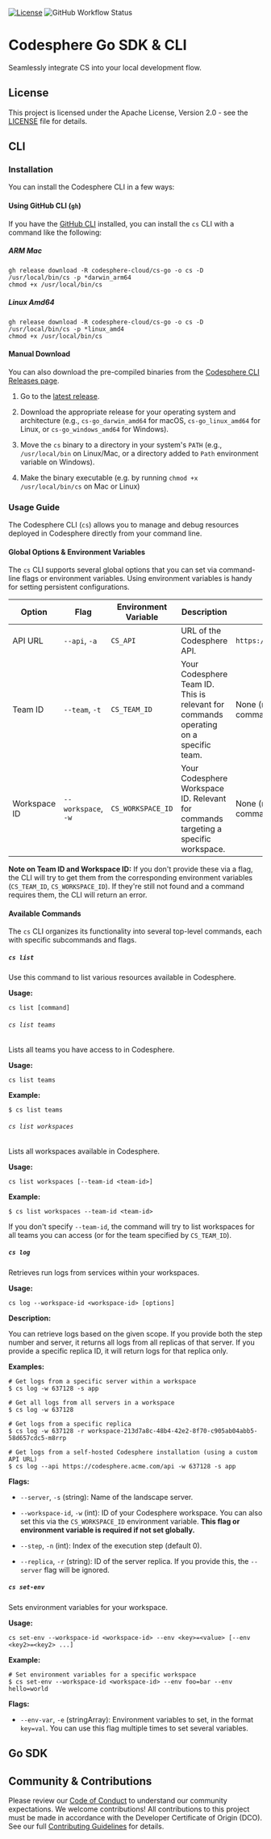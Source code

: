 [![License](https://img.shields.io/badge/License-Apache%202.0-blue.svg)](https://opensource.org/licenses/Apache-2.0)
![GitHub Workflow Status](https://github.com/codesphere-cloud/cs-go/actions/workflows/build.yml/badge.svg)

# Codesphere Go SDK & CLI

Seamlessly integrate CS into your local development flow.

## License

This project is licensed under the Apache License, Version 2.0 - see the [LICENSE](LICENSE) file for details.

## CLI

### Installation

You can install the Codesphere CLI in a few ways:

#### Using GitHub CLI (`gh`)

If you have the [GitHub CLI](https://cli.github.com/) installed, you can install the `cs` CLI with a command like the following:

##### ARM Mac

```
gh release download -R codesphere-cloud/cs-go -o cs -D /usr/local/bin/cs -p *darwin_arm64
chmod +x /usr/local/bin/cs
```

##### Linux Amd64

```
gh release download -R codesphere-cloud/cs-go -o cs -D /usr/local/bin/cs -p *linux_amd4
chmod +x /usr/local/bin/cs
```

#### Manual Download

You can also download the pre-compiled binaries from the [Codesphere CLI Releases page](https://github.com/codesphere-cloud/cs-go/releases).

1. Go to the [latest release](https://github.com/codesphere-cloud/cs-go/releases/latest).

2. Download the appropriate release for your operating system and architecture (e.g., `cs-go_darwin_amd64` for macOS, `cs-go_linux_amd64` for Linux, or `cs-go_windows_amd64` for Windows).

3. Move the `cs` binary to a directory in your system's `PATH` (e.g., `/usr/local/bin` on Linux/Mac, or a directory added to `Path` environment variable on Windows).

4. Make the binary executable (e.g. by running `chmod +x /usr/local/bin/cs` on Mac or Linux)

### Usage Guide

The Codesphere CLI (`cs`) allows you to manage and debug resources deployed in Codesphere directly from your command line.

#### Global Options & Environment Variables

The `cs` CLI supports several global options that you can set via command-line flags or environment variables. Using environment variables is handy for setting persistent configurations.

| Option | Flag | Environment Variable | Description | Default |
 | ----- | ----- | ----- | ----- | ----- |
| API URL | `--api`, `-a` | `CS_API` | URL of the Codesphere API. | `https://codesphere.com/api` |
| Team ID | `--team`, `-t` | `CS_TEAM_ID` | Your Codesphere Team ID. This is relevant for commands operating on a specific team. | None (required for some commands) |
| Workspace ID | `--workspace`, `-w` | `CS_WORKSPACE_ID` | Your Codesphere Workspace ID. Relevant for commands targeting a specific workspace. | None (required for some commands) |

**Note on Team ID and Workspace ID:** If you don't provide these via a flag, the CLI will try to get them from the corresponding environment variables (`CS_TEAM_ID`, `CS_WORKSPACE_ID`). If they're still not found and a command requires them, the CLI will return an error.

#### Available Commands

The `cs` CLI organizes its functionality into several top-level commands, each with specific subcommands and flags.

##### `cs list`

Use this command to list various resources available in Codesphere.

**Usage:**

```
cs list [command]
```

###### `cs list teams`

Lists all teams you have access to in Codesphere.

**Usage:**

```
cs list teams
```

**Example:**

```
$ cs list teams
```

###### `cs list workspaces`

Lists all workspaces available in Codesphere.

**Usage:**

```
cs list workspaces [--team-id <team-id>]
```

**Example:**

```
$ cs list workspaces --team-id <team-id>
```

If you don't specify `--team-id`, the command will try to list workspaces for all teams you can access (or for the team specified by `CS_TEAM_ID`).

##### `cs log`

Retrieves run logs from services within your workspaces.

**Usage:**

```
cs log --workspace-id <workspace-id> [options]
```

**Description:**

You can retrieve logs based on the given scope. If you provide both the step number and server, it returns all logs from all replicas of that server. If you provide a specific replica ID, it will return logs for that replica only.

**Examples:**

```
# Get logs from a specific server within a workspace
$ cs log -w 637128 -s app

# Get all logs from all servers in a workspace
$ cs log -w 637128

# Get logs from a specific replica
$ cs log -w 637128 -r workspace-213d7a8c-48b4-42e2-8f70-c905ab04abb5-58d657cdc5-m8rrp

# Get logs from a self-hosted Codesphere installation (using a custom API URL)
$ cs log --api https://codesphere.acme.com/api -w 637128 -s app
```

**Flags:**

* `--server`, `-s` (string): Name of the landscape server.

* `--workspace-id`, `-w` (int): ID of your Codesphere workspace. You can also set this via the `CS_WORKSPACE_ID` environment variable. **This flag or environment variable is required if not set globally.**

* `--step`, `-n` (int): Index of the execution step (default 0).

* `--replica`, `-r` (string): ID of the server replica. If you provide this, the `--server` flag will be ignored.

##### `cs set-env`

Sets environment variables for your workspace.

**Usage:**

```
cs set-env --workspace-id <workspace-id> --env <key>=<value> [--env <key2>=<key2> ...]
```

**Example:**

```
# Set environment variables for a specific workspace
$ cs set-env --workspace-id <workspace-id> --env foo=bar --env hello=world
```

**Flags:**

* `--env-var`, `-e` (stringArray): Environment variables to set, in the format `key=val`. You can use this flag multiple times to set several variables.

## Go SDK

## Community & Contributions

Please review our [Code of Conduct](CODE_OF_CONDUCT.md) to understand our community expectations.
We welcome contributions! All contributions to this project must be made in accordance with the Developer Certificate of Origin (DCO). See our full [Contributing Guidelines](CONTRIBUTING.md) for details.
